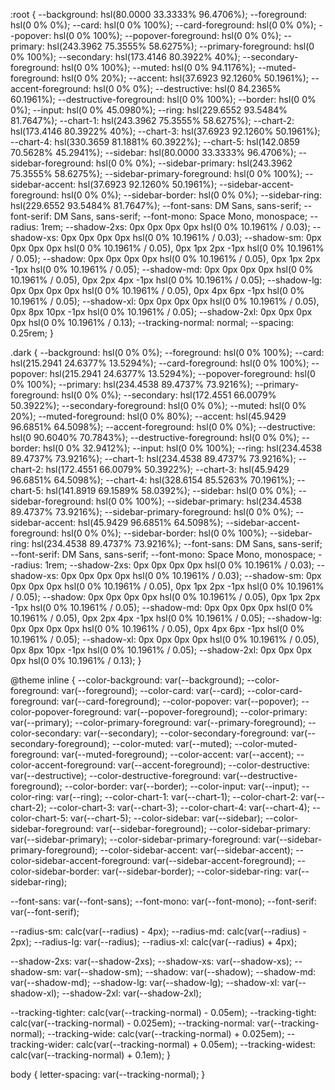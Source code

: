 :root {
  --background: hsl(80.0000 33.3333% 96.4706%);
  --foreground: hsl(0 0% 0%);
  --card: hsl(0 0% 100%);
  --card-foreground: hsl(0 0% 0%);
  --popover: hsl(0 0% 100%);
  --popover-foreground: hsl(0 0% 0%);
  --primary: hsl(243.3962 75.3555% 58.6275%);
  --primary-foreground: hsl(0 0% 100%);
  --secondary: hsl(173.4146 80.3922% 40%);
  --secondary-foreground: hsl(0 0% 100%);
  --muted: hsl(0 0% 94.1176%);
  --muted-foreground: hsl(0 0% 20%);
  --accent: hsl(37.6923 92.1260% 50.1961%);
  --accent-foreground: hsl(0 0% 0%);
  --destructive: hsl(0 84.2365% 60.1961%);
  --destructive-foreground: hsl(0 0% 100%);
  --border: hsl(0 0% 0%);
  --input: hsl(0 0% 45.0980%);
  --ring: hsl(229.6552 93.5484% 81.7647%);
  --chart-1: hsl(243.3962 75.3555% 58.6275%);
  --chart-2: hsl(173.4146 80.3922% 40%);
  --chart-3: hsl(37.6923 92.1260% 50.1961%);
  --chart-4: hsl(330.3659 81.1881% 60.3922%);
  --chart-5: hsl(142.0859 70.5628% 45.2941%);
  --sidebar: hsl(80.0000 33.3333% 96.4706%);
  --sidebar-foreground: hsl(0 0% 0%);
  --sidebar-primary: hsl(243.3962 75.3555% 58.6275%);
  --sidebar-primary-foreground: hsl(0 0% 100%);
  --sidebar-accent: hsl(37.6923 92.1260% 50.1961%);
  --sidebar-accent-foreground: hsl(0 0% 0%);
  --sidebar-border: hsl(0 0% 0%);
  --sidebar-ring: hsl(229.6552 93.5484% 81.7647%);
  --font-sans: DM Sans, sans-serif;
  --font-serif: DM Sans, sans-serif;
  --font-mono: Space Mono, monospace;
  --radius: 1rem;
  --shadow-2xs: 0px 0px 0px 0px hsl(0 0% 10.1961% / 0.03);
  --shadow-xs: 0px 0px 0px 0px hsl(0 0% 10.1961% / 0.03);
  --shadow-sm: 0px 0px 0px 0px hsl(0 0% 10.1961% / 0.05), 0px 1px 2px -1px hsl(0 0% 10.1961% / 0.05);
  --shadow: 0px 0px 0px 0px hsl(0 0% 10.1961% / 0.05), 0px 1px 2px -1px hsl(0 0% 10.1961% / 0.05);
  --shadow-md: 0px 0px 0px 0px hsl(0 0% 10.1961% / 0.05), 0px 2px 4px -1px hsl(0 0% 10.1961% / 0.05);
  --shadow-lg: 0px 0px 0px 0px hsl(0 0% 10.1961% / 0.05), 0px 4px 6px -1px hsl(0 0% 10.1961% / 0.05);
  --shadow-xl: 0px 0px 0px 0px hsl(0 0% 10.1961% / 0.05), 0px 8px 10px -1px hsl(0 0% 10.1961% / 0.05);
  --shadow-2xl: 0px 0px 0px 0px hsl(0 0% 10.1961% / 0.13);
  --tracking-normal: normal;
  --spacing: 0.25rem;
}

.dark {
  --background: hsl(0 0% 0%);
  --foreground: hsl(0 0% 100%);
  --card: hsl(215.2941 24.6377% 13.5294%);
  --card-foreground: hsl(0 0% 100%);
  --popover: hsl(215.2941 24.6377% 13.5294%);
  --popover-foreground: hsl(0 0% 100%);
  --primary: hsl(234.4538 89.4737% 73.9216%);
  --primary-foreground: hsl(0 0% 0%);
  --secondary: hsl(172.4551 66.0079% 50.3922%);
  --secondary-foreground: hsl(0 0% 0%);
  --muted: hsl(0 0% 20%);
  --muted-foreground: hsl(0 0% 80%);
  --accent: hsl(45.9429 96.6851% 64.5098%);
  --accent-foreground: hsl(0 0% 0%);
  --destructive: hsl(0 90.6040% 70.7843%);
  --destructive-foreground: hsl(0 0% 0%);
  --border: hsl(0 0% 32.9412%);
  --input: hsl(0 0% 100%);
  --ring: hsl(234.4538 89.4737% 73.9216%);
  --chart-1: hsl(234.4538 89.4737% 73.9216%);
  --chart-2: hsl(172.4551 66.0079% 50.3922%);
  --chart-3: hsl(45.9429 96.6851% 64.5098%);
  --chart-4: hsl(328.6154 85.5263% 70.1961%);
  --chart-5: hsl(141.8919 69.1589% 58.0392%);
  --sidebar: hsl(0 0% 0%);
  --sidebar-foreground: hsl(0 0% 100%);
  --sidebar-primary: hsl(234.4538 89.4737% 73.9216%);
  --sidebar-primary-foreground: hsl(0 0% 0%);
  --sidebar-accent: hsl(45.9429 96.6851% 64.5098%);
  --sidebar-accent-foreground: hsl(0 0% 0%);
  --sidebar-border: hsl(0 0% 100%);
  --sidebar-ring: hsl(234.4538 89.4737% 73.9216%);
  --font-sans: DM Sans, sans-serif;
  --font-serif: DM Sans, sans-serif;
  --font-mono: Space Mono, monospace;
  --radius: 1rem;
  --shadow-2xs: 0px 0px 0px 0px hsl(0 0% 10.1961% / 0.03);
  --shadow-xs: 0px 0px 0px 0px hsl(0 0% 10.1961% / 0.03);
  --shadow-sm: 0px 0px 0px 0px hsl(0 0% 10.1961% / 0.05), 0px 1px 2px -1px hsl(0 0% 10.1961% / 0.05);
  --shadow: 0px 0px 0px 0px hsl(0 0% 10.1961% / 0.05), 0px 1px 2px -1px hsl(0 0% 10.1961% / 0.05);
  --shadow-md: 0px 0px 0px 0px hsl(0 0% 10.1961% / 0.05), 0px 2px 4px -1px hsl(0 0% 10.1961% / 0.05);
  --shadow-lg: 0px 0px 0px 0px hsl(0 0% 10.1961% / 0.05), 0px 4px 6px -1px hsl(0 0% 10.1961% / 0.05);
  --shadow-xl: 0px 0px 0px 0px hsl(0 0% 10.1961% / 0.05), 0px 8px 10px -1px hsl(0 0% 10.1961% / 0.05);
  --shadow-2xl: 0px 0px 0px 0px hsl(0 0% 10.1961% / 0.13);
}

@theme inline {
  --color-background: var(--background);
  --color-foreground: var(--foreground);
  --color-card: var(--card);
  --color-card-foreground: var(--card-foreground);
  --color-popover: var(--popover);
  --color-popover-foreground: var(--popover-foreground);
  --color-primary: var(--primary);
  --color-primary-foreground: var(--primary-foreground);
  --color-secondary: var(--secondary);
  --color-secondary-foreground: var(--secondary-foreground);
  --color-muted: var(--muted);
  --color-muted-foreground: var(--muted-foreground);
  --color-accent: var(--accent);
  --color-accent-foreground: var(--accent-foreground);
  --color-destructive: var(--destructive);
  --color-destructive-foreground: var(--destructive-foreground);
  --color-border: var(--border);
  --color-input: var(--input);
  --color-ring: var(--ring);
  --color-chart-1: var(--chart-1);
  --color-chart-2: var(--chart-2);
  --color-chart-3: var(--chart-3);
  --color-chart-4: var(--chart-4);
  --color-chart-5: var(--chart-5);
  --color-sidebar: var(--sidebar);
  --color-sidebar-foreground: var(--sidebar-foreground);
  --color-sidebar-primary: var(--sidebar-primary);
  --color-sidebar-primary-foreground: var(--sidebar-primary-foreground);
  --color-sidebar-accent: var(--sidebar-accent);
  --color-sidebar-accent-foreground: var(--sidebar-accent-foreground);
  --color-sidebar-border: var(--sidebar-border);
  --color-sidebar-ring: var(--sidebar-ring);

  --font-sans: var(--font-sans);
  --font-mono: var(--font-mono);
  --font-serif: var(--font-serif);

  --radius-sm: calc(var(--radius) - 4px);
  --radius-md: calc(var(--radius) - 2px);
  --radius-lg: var(--radius);
  --radius-xl: calc(var(--radius) + 4px);

  --shadow-2xs: var(--shadow-2xs);
  --shadow-xs: var(--shadow-xs);
  --shadow-sm: var(--shadow-sm);
  --shadow: var(--shadow);
  --shadow-md: var(--shadow-md);
  --shadow-lg: var(--shadow-lg);
  --shadow-xl: var(--shadow-xl);
  --shadow-2xl: var(--shadow-2xl);

  --tracking-tighter: calc(var(--tracking-normal) - 0.05em);
  --tracking-tight: calc(var(--tracking-normal) - 0.025em);
  --tracking-normal: var(--tracking-normal);
  --tracking-wide: calc(var(--tracking-normal) + 0.025em);
  --tracking-wider: calc(var(--tracking-normal) + 0.05em);
  --tracking-widest: calc(var(--tracking-normal) + 0.1em);
}

body {
  letter-spacing: var(--tracking-normal);
}